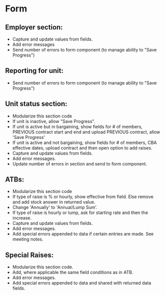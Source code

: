 # Form

## Employer section:

- Capture and update values from fields.
- Add error messages
- Send number of errors to form component (to manage ability to "Save Progress")

## Reporting for unit:

- Send number of errors to form component (to manage ability to "Save Progress")

## Unit status section:

- Modularize this section code
- If unit is inactive, allow "Save Progress".
- If unit is active but in bargaining, show fields for # of members, PREVIOUS contract start and end and upload PREVIOUS contract, allow 'Save Progress'
- If unit is active and not bargaining, show fields for # of members, CBA effective dates, upload contract and then open option to add raises.
- Capture and update values from fields.
- Add error messages.
- Update number of errors in section and send to form component.

## ATBs:

- Modularize this section code
- If type of raise is % or hourly, show effective from field. Else remove and add stock answer in returned value. 
- Change 'Annually' to 'Annual/Lump Sum'. 
- If type of raise is hourly or lump, ask for starting rate and then the increase.
- Capture and update values from fields.
- Add error messages. 
- Add special errors appended to data if certain entries are made. See meeting notes.

## Special Raises:

- Modularize this section code.
- Add, where applicable the same field conditions as in ATB.
- Add error messages.
- Add special errors appended to data and shared with returned data fields.

